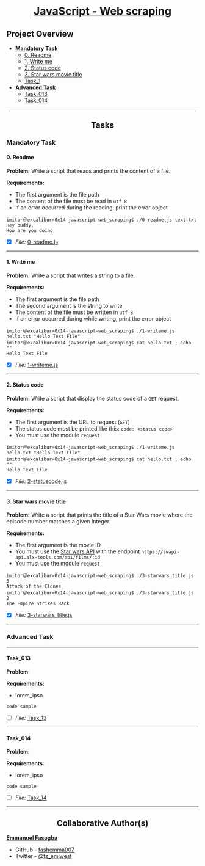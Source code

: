 <h1 style="text-align: center;">
	<a href='https://intranet.alxswe.com/projects/333'>
		JavaScript - Web scraping
	</a>
</h1>

## Project Overview

- [**Mandatory Task**](#mandatory-task)
	- [0. Readme](0-readme.js)
	- [1. Write me](1-writeme.js)
	- [2. Status code](2-statuscode.js)
	- [3. Star wars movie title](3-starwars_title.js)
	- [Task_1](link_to_file)
- [**Advanced Task**](#advanced-task)
	- [Task_013](link_to_file)
	- [Task_014](link_to_file)

---


<h2 style="text-align: center;">Tasks</h2>

### Mandatory Task
#### 0. Readme

**Problem:** Write a script that reads and prints the content of a file.

**Requirements:**
* The first argument is the file path
* The content of the file must be read in `utf-8`
* If an error occurred during the reading, print the error object
```
imitor＠excalibur»0x14-javascript-web_scraping$ ./0-readme.js text.txt
Hey buddy,
How are you doing
```
- [x] *File:* [0-readme.js](0-readme.js)

---

#### 1. Write me

**Problem:** Write a script that writes a string to a file.

**Requirements:**
* The first argument is the file path
* The second argument is the string to write
* The content of the file must be written in `utf-8`
* If an error occurred during while writing, print the error object
```
imitor＠excalibur»0x14-javascript-web_scraping$ ./1-writeme.js hello.txt "Hello Text File"
imitor＠excalibur»0x14-javascript-web_scraping$ cat hello.txt ; echo ""
Hello Text File
```
- [x] *File:* [1-writeme.js](1-writeme.js)

---

#### 2. Status code

**Problem:** Write a script that display the status code of a `GET` request.

**Requirements:**
* The first argument is the URL to request (`GET`)
* The status code must be printed like this: `code: <status code>`
* You must use the module `request`
```
imitor＠excalibur»0x14-javascript-web_scraping$ ./1-writeme.js hello.txt "Hello Text File"
imitor＠excalibur»0x14-javascript-web_scraping$ cat hello.txt ; echo ""
Hello Text File
```
- [x] *File:* [2-statuscode.js](2-statuscode.js)

---

#### 3. Star wars movie title

**Problem:** Write a script that prints the title of a Star Wars movie where the episode number matches a given integer.

**Requirements:**
* The first argument is the movie ID
* You must use the [Star wars API](https://swapi-api.alx-tools.com/api/films/) with the endpoint `https://swapi-api.alx-tools.com/api/films/:id`
* You must use the module `request`
```
imitor＠excalibur»0x14-javascript-web_scraping$ ./3-starwars_title.js 5
Attack of the Clones
imitor＠excalibur»0x14-javascript-web_scraping$ ./3-starwars_title.js 2
The Empire Strikes Back
```
- [x] *File:* [3-starwars_title.js](3-starwars_title.js)

---

### Advanced Task

---
#### Task_013
**Problem:** 

**Requirements:**
* lorem_ipso

```
code sample
```
- [ ] *File:* [Task_13](link_to_file)

---

#### Task_014

**Problem:** 

**Requirements:**
* lorem_ipso

```
code sample
```
- [ ] *File:* [Task_14](link_to_file)

---

<h2 style="text-align: center;">Collaborative Author(s)</h2>

[**Emmanuel Fasogba**](https://www.linkedin.com/in/emmanuelofasogba/)
- GitHub - [fashemma007](https://github.com/fashemma007)
- Twitter - [@tz_emiwest](https://www.twitter.com/tz_emiwest)
